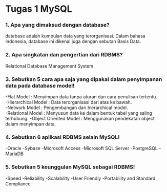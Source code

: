 # Tugas 1 MySQL
### 1. Apa yang dimaksud dengan database?
database adalah kumpulan data yang terorganisasi. Dalam bahasa Indonesia, database ini dikenal juga dengan sebutan Basis Data.  

### 2. Apa singkatan dan pengertian dari RDBMS?
Relational Database Management System

### 3. Sebutkan 5 cara apa saja yang dipakai dalam penyimpanan data pada database model!
-Flat Model : Menyimpan data tanpa aturan dan cara penulisan tertentu.  
-Hierarchical Model : Data terorganisasi dari atas ke bawah.  
-Network Model : Pengembangan dari hierarchical model.  
-Relational Model  : Menyusun data ke dalam bentuk tabel yang saling terhubung.
-Object Oriented Model : Menggunakan pendekatan object dalam menyimpan data.

### 4. Sebutkan 6 aplikasi RDBMS selain MySQL!
-Oracle
-Sybase 
-Microsoft Access
-Microsoft SQL Server
-PostgreSQL
-MariaDB

### 5. Sebutkan 5 keunggulan MySQL sebagai RDBMS!
-Speed
-Reliability
-Scalability
-User Friendly
-Portability and Standard Compliance
